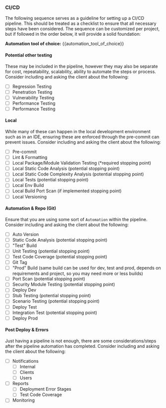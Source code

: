 
### CI/CD
The following sequence serves as a guideline for setting up a CI/CD pipeline. This should be treated as a checklist to ensure that all necessary steps have been considered. The sequence can be customized per project, but if followed in the order below, it will provide a solid foundation:

**Automation tool of choice:** {{automation_tool_of_choice}}

#### Potential other testing
These may be included in the pipeline, however they may also be separate for cost, repeatability, scalability, ability to automate the steps or process. Consider including and asking the client about the following:
- [ ] Regression Testing
- [ ] Penetration Testing
- [ ] Vulnerability Testing
- [ ] Performance Testing
- [ ] Performance Testing

#### Local
While many of these can happen in the local development environment such as in an IDE, ensuring these are enforced through the pre-commit can prevent issues. Consider including and asking the client about the following:
- [ ] Pre-commit
- [ ] Lint & Formatting
- [ ] Local Package/Module Validation Testing (*required stopping point)
- [ ] Local Static Code Analysis (potential stopping point)
- [ ] Local Static Code Complexity Analysis (potential stopping point)
- [ ] Local Tests (potential stopping point)
- [ ] Local Env Build
- [ ] Local Build Port Scan (if implemented stopping point)
- [ ] Local Versioning

#### Automation & Repo (Git)
Ensure that you are using some sort of `Automation` within the pipeline. Consider including and asking the client about the following:
- [ ] Auto Version
- [ ] Static Code Analysis (potential stopping point)
- [ ] "Test" Build
- [ ] Unit Testing (potential stopping point)
- [ ] Test Code Coverage (potential stopping point)
- [ ] Git Tag
- [ ] "Prod" Build (same build can be used for dev, test and prod, depends on requirements and project, so you may need more or less builds)
- [ ] Port Scan (potential stopping point)
- [ ] Security Module Testing (potential stopping point)
- [ ] Deploy Dev
- [ ] Stub Testing (potential stopping point)
- [ ] Scenario Testing (potential stopping point)
- [ ] Deploy Test
- [ ] Integration Test (potential stopping point)
- [ ] Deploy Prod

#### Post Deploy & Errors
Just having a pipeline is not enough, there are some considerations/steps after the pipeline automation has completed. Consider including and asking the client about the following:
- [ ] Notifications
    - [ ] Internal
    - [ ] Clients
    - [ ] Users
- [ ] Reports
    - [ ] Deployment Error Stages
    - [ ] Test Code Coverage
- [ ] Monitoring
